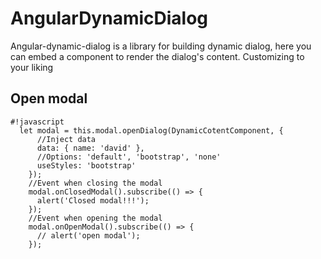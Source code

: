 # AngularDynamicDialog

Angular-dynamic-dialog is a library for building dynamic dialog, here you can embed a component to render the dialog's content. Customizing to your liking

## Open modal

```
#!javascript
  let modal = this.modal.openDialog(DynamicCotentComponent, {
      //Inject data
      data: { name: 'david' },
      //Options: 'default', 'bootstrap', 'none'
      useStyles: 'bootstrap' 
    });
    //Event when closing the modal
    modal.onClosedModal().subscribe(() => {
      alert('Closed modal!!!');
    });
    //Event when opening the modal
    modal.onOpenModal().subscribe(() => {
      // alert('open modal');
    });

```

